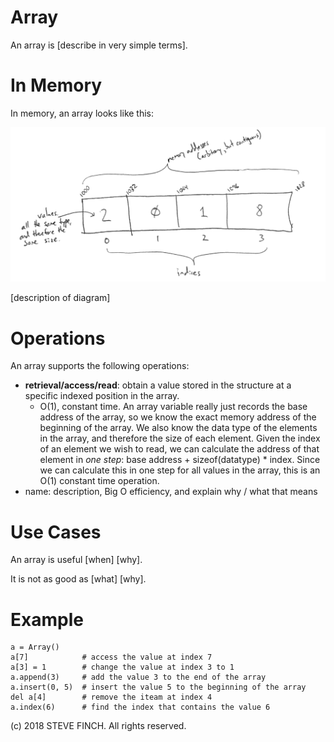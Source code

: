 # Array

An array is \[describe in very simple terms\].

# In Memory

In memory, an array looks like this:

![Image of Array in Memory](images/array_memory.png)

\[description of diagram\]

# Operations

An array supports the following operations:

* **retrieval/access/read**: obtain a value stored in the structure at a specific indexed position in the array.
  * O(1), constant time. An array variable really just records the base address of the array, so we know the exact memory address of the beginning of the array. We also know the data type of the elements in the array, and therefore the size of each element. Given the index of an element we wish to read, we can calculate the address of that element in *one step*: base address + sizeof(datatype) * index. Since we can calculate this in one step for all values in the array, this is an O(1) constant time operation.
* name: description, Big O efficiency, and explain why / what that means

# Use Cases

An array is useful \[when\] \[why\].

It is not as good as \[what] \[why].

# Example

```
a = Array()
a[7]            # access the value at index 7
a[3] = 1        # change the value at index 3 to 1
a.append(3)     # add the value 3 to the end of the array
a.insert(0, 5)  # insert the value 5 to the beginning of the array
del a[4]        # remove the iteam at index 4
a.index(6)      # find the index that contains the value 6
```

(c) 2018 STEVE FINCH. All rights reserved.
